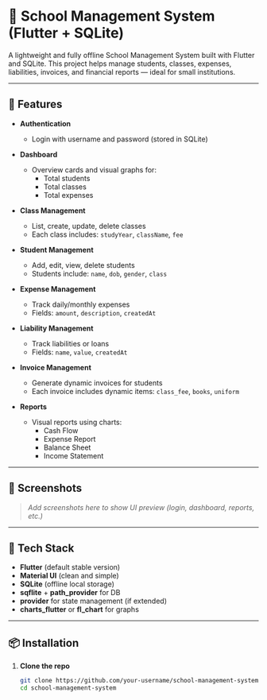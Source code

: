 # 🏫 School Management System (Flutter + SQLite)

A lightweight and fully offline School Management System built with Flutter and SQLite. This project helps manage students, classes, expenses, liabilities, invoices, and financial reports — ideal for small institutions.

---

## 🚀 Features

- **Authentication**
    - Login with username and password (stored in SQLite)

- **Dashboard**
    - Overview cards and visual graphs for:
        - Total students
        - Total classes
        - Total expenses

- **Class Management**
    - List, create, update, delete classes
    - Each class includes: `studyYear`, `className`, `fee`

- **Student Management**
    - Add, edit, view, delete students
    - Students include: `name`, `dob`, `gender`, `class`

- **Expense Management**
    - Track daily/monthly expenses
    - Fields: `amount`, `description`, `createdAt`

- **Liability Management**
    - Track liabilities or loans
    - Fields: `name`, `value`, `createdAt`

- **Invoice Management**
    - Generate dynamic invoices for students
    - Each invoice includes dynamic items: `class_fee`, `books`, `uniform`

- **Reports**
    - Visual reports using charts:
        - Cash Flow
        - Expense Report
        - Balance Sheet
        - Income Statement

---

## 📱 Screenshots

> _Add screenshots here to show UI preview (login, dashboard, reports, etc.)_

---

## 🧰 Tech Stack

- **Flutter** (default stable version)
- **Material UI** (clean and simple)
- **SQLite** (offline local storage)
- **sqflite** + **path_provider** for DB
- **provider** for state management (if extended)
- **charts_flutter** or **fl_chart** for graphs

---

## 📦 Installation

1. **Clone the repo**
   ```bash
   git clone https://github.com/your-username/school-management-system.git
   cd school-management-system
